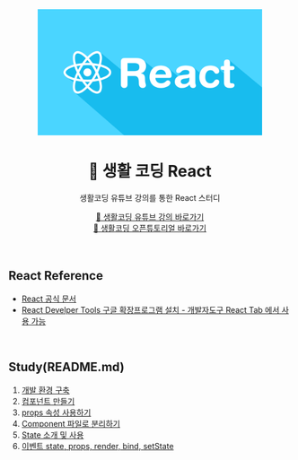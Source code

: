 <div align="center">
  <img width="400px;" src="./images/react.png"/>
</div>
<h1 align="center">🧼 생활 코딩 React</h1>
<p align="center">생활코딩 유튜브 강의를 통한 React 스터디</p>
<div align="center">
    <a href="https://www.youtube.com/watch?v=XMb0w3KMw00&list=PLuHgQVnccGMCRv6f8H9K5Xwsdyg4sFSdi">🔗 생활코딩 유튜브 강의 바로가기</a>
    <br>
    <a href="https://opentutorials.org/module/4058">🔗 생활코딩 오픈튜토리얼 바로가기</a>
</div>

<br>
<br>

## React Reference

- [React 공식 문서](https://ko.reactjs.org/)
- [React Develper Tools 구글 확장프로그램 설치 - 개발자도구 React Tab 에서 사용 가능](https://chrome.google.com/webstore/detail/react-developer-tools/fmkadmapgofadopljbjfkapdkoienihi)

<br>

## Study(README.md)

1. [개발 환경 구축](https://github.com/mireyhgnay/life-coding-react/blob/main/Study/01.%20%EA%B0%9C%EB%B0%9C%20%ED%99%98%EA%B2%BD%20%EA%B5%AC%EC%B6%95.md)
2. [컴포넌트 만들기](https://github.com/mireyhgnay/life-coding-react/blob/main/Study/02.%20%EC%BB%B4%ED%8F%AC%EB%84%8C%ED%8A%B8%20%EB%A7%8C%EB%93%A4%EA%B8%B0.md)
3. [props 속성 사용하기](https://github.com/mireyhgnay/life-coding-react/blob/main/Study/03.%20props%20%EC%86%8D%EC%84%B1%20%EC%82%AC%EC%9A%A9%ED%95%98%EA%B8%B0.md)
4. [Component 파일로 분리하기](https://github.com/mireyhgnay/life-coding-react/blob/main/Study/04.%20Component%20%ED%8C%8C%EC%9D%BC%EB%A1%9C%20%EB%B6%84%EB%A6%AC%ED%95%98%EA%B8%B0.md)
5. [State 소개 및 사용](https://github.com/mireyhgnay/life-coding-react/blob/main/Study/05.%20State%20%EC%86%8C%EA%B0%9C%20%EB%B0%8F%20%EC%82%AC%EC%9A%A9.md)
6. [이벤트 state, props, render, bind, setState]()
